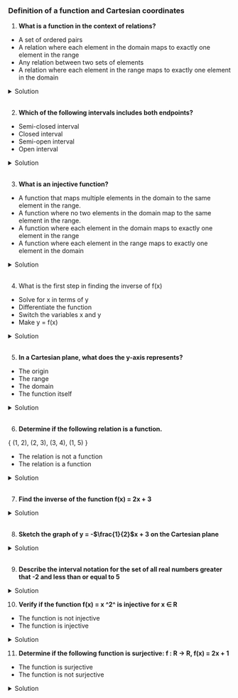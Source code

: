 ### Definition of a function and Cartesian coordinates

1. **What is a function in the context of relations?**

- A set of ordered pairs
- A relation where each element in the domain maps to exactly one element in the range
- Any relation between two sets of elements
- A relation where each element in the range maps to exactly one element in the domain

<details>
  <summary>Solution</summary>

A relation where each element in the domain maps to exactly one element in the range

</details>

</br>

2. **Which of the following intervals includes both endpoints?**

- Semi-closed interval
- Closed interval
- Semi-open interval
- Open interval

<details>
  <summary>Solution</summary>

Closed interval

</details>

</br>

3. **What is an injective function?**

- A function that maps multiple elements in the domain to the same element in the range.
- A function where no two elements in the domain map to the same element in the range.
- A function where each element in the domain maps to exactly one element in the range
- A function where each element in the range maps to exactly one element in the domain

<details>
  <summary>Solution</summary>

A function where no two elements in the domain map to the same element in the range.

</details>

</br>

4. What is the first step in finding the inverse of f(x)

- Solve for x in terms of y
- Differentiate the function
- Switch the variables x and y
- Make y = f(x)

<details>
  <summary>Solution</summary>

Make y = f(x)

</details>

</br>

5. **In a Cartesian plane, what does the y-axis represents?**

- The origin
- The range
- The domain
- The function itself

<details>
  <summary>Solution</summary>

The range

</details>

</br>

6. **Determine if the following relation is a function.**

{ (1, 2), (2, 3), (3, 4), (1, 5) }

- The relation is not a function
- The relation is a function

<details>
  <summary>Solution</summary>

The relation is not a function

</details>

</br>

7. **Find the inverse of the function f(x) = 2x + 3**

<details>
  <summary>Solution</summary>

  <br>

To find the inverse of the function \(f(x) = 2x + 3\), follow these steps:

---

#### Steps:

1. **Rewrite \(f(x)\) as \(y\):**
   \[
   y = 2x + 3
   \]

2. **Switch \(x\) and \(y\):**
   This reflects the inverse relationship:
   \[
   x = 2y + 3
   \]

3. **Solve for \(y\) in terms of \(x\):**
   \[
   x - 3 = 2y
   \]
   \[
   y = \frac{x - 3}{2}
   \]

4. **Rewrite \(y\) as \(f^{-1}(x)\):**
   \[
   f^{-1}(x) = \frac{x - 3}{2}
   \]

---

### Final Answer:

The inverse function is:
\[
f^{-1}(x) = \frac{x - 3}{2}
\]

This means that if you input a value into \(f^{-1}(x)\), you will retrieve the value that was originally input into \(f(x)\).

</details>

</br>

8. **Sketch the graph of y = -$\frac{1}{2}$x + 3 on the Cartesian plane**

<details>
  <summary>Solution</summary>

The line has a slope of \(-\frac{1}{2}\), meaning it decreases as \(x\) increases, and the y-intercept is at \(y = 3\).

</details>

</br>

9. **Describe the interval notation for the set of all real numbers greater that -2 and less than or equal to 5**

<details>
  <summary>Solution</summary>

The interval notation for the set of all real numbers greater than \(-2\) and less than or equal to \(5\) is:

\[
(-2, 5]
\]

Explanation:

- The parenthesis **\((-2\)** indicates that \(-2\) is **not included** in the interval (strictly greater than \(-2\)).
- The bracket **\[5\]** indicates that \(5\) is **included** in the interval (less than or equal to \(5\)).
- This interval includes all real numbers \(x\) such that:
\[
-2 < x \leq 5
\]
</details>

10. **Verify if the function f(x) = x ^2^ is injective for x ∈ R**

- The function is not injective
- The function is injective

<details>
  <summary>Solution</summary>

The function is not injective

</details>

11. **Determine if the following function is surjective: f : R -> R, f(x) = 2x + 1**

- The function is surjective
- The function is not surjective

<details>
  <summary>Solution</summary>

The function is surjective

</details>
